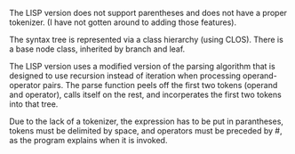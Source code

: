The LISP version does not support parentheses and does not have a 
proper tokenizer.  (I have not gotten around to adding those features).

The syntax tree is represented via a class hierarchy (using CLOS).
There is a base node class, inherited by branch and leaf.

The LISP version uses a modified version of the parsing algorithm that is 
designed to use recursion instead of iteration when processing 
operand-operator pairs.  The parse function peels off the first two
tokens (operand and operator), calls itself on the rest, and incorperates
the first two tokens into that tree.

Due to the lack of a tokenizer, the expression has to be put in 
parantheses, tokens must be delimited by space, and operators must be
preceded by #\, as the program explains when it is invoked.